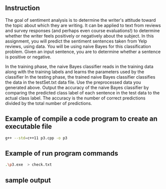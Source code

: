 
## Instruction
The goal of sentiment analysis is to determine the writer's attitude toward the topic about which they are writing. It can be applied to text from reviews and survey responses (and perhaps even course evaluations!) to determine whether the writer feels positively or negatively about the subject. In this assignment, you will predict the sentiment sentences taken from Yelp reviews, using data. You will be using naive Bayes for this classification problem. Given an input sentence, you are to determine whether a sentence is positive or negative.

In the training phase, the naive Bayes classifier reads in the training data along with the training labels and learns the parameters used by the classifier
In the testing phase, the trained naive Bayes classifier classifies the data in the testSet.txt data file. Use the preprocessed data you generated above.
Output the accuracy of the naive Bayes classifier by comparing the predicted class label of each sentence in the test data to the actual class label. The accuracy is the number of correct predictions divided by the total number of predictions.

## Example of compile a code program to create an executable file
```sh
g++ --std=c++11 p3.cpp -o p3
```
## Example of run program commands
```sh
.\p3.exe  > check.txt
```
## sample output
```sh


```